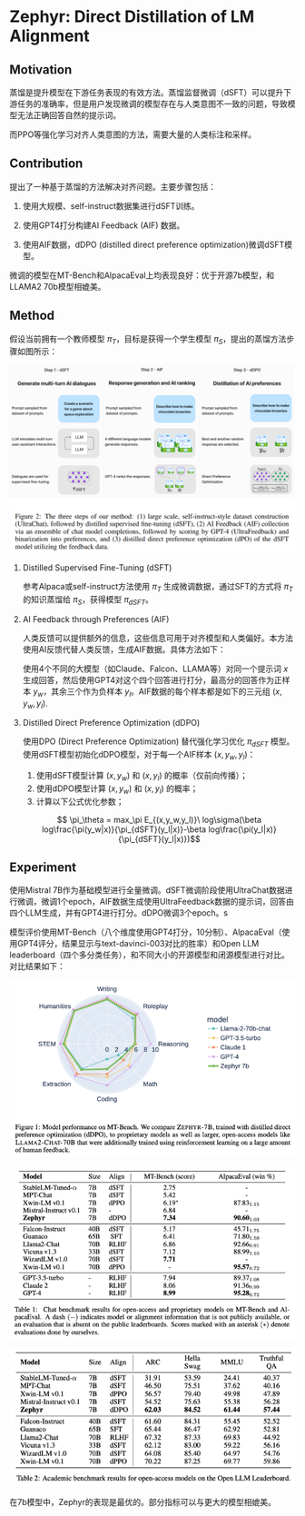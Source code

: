 # Zephyr: Direct Distillation of LM Alignment

## Motivation

蒸馏是提升模型在下游任务表现的有效方法。蒸馏监督微调（dSFT）可以提升下游任务的准确率，但是用户发现微调的模型存在与人类意图不一致的问题，导致模型无法正确回答自然的提示词。

而PPO等强化学习对齐人类意图的方法，需要大量的人类标注和采样。

## Contribution

提出了一种基于蒸馏的方法解决对齐问题。主要步骤包括：

1. 使用大规模、self-instruct数据集进行dSFT训练。

2. 使用GPT4打分构建AI Feedback (AIF) 数据。

3. 使用AIF数据，dDPO (distilled direct preference optimization)微调dSFT模型。

微调的模型在MT-Bench和AlpacaEval上均表现良好：优于开源7b模型，和LLAMA2 70b模型相媲美。

## Method

假设当前拥有一个教师模型 $\pi_T$，目标是获得一个学生模型 $\pi_S$，提出的蒸馏方法步骤如图所示：

![steps](./assets/zephyr_steps.png)

1. Distilled Supervised Fine-Tuning (dSFT)

   参考Alpaca或self-instruct方法使用 $\pi_T$ 生成微调数据，通过SFT的方式将 $\pi_T$ 的知识蒸馏给 $\pi_S$，获得模型 $\pi_{dSFT}$。

2. AI Feedback through Preferences (AIF)

   人类反馈可以提供额外的信息，这些信息可用于对齐模型和人类偏好。本方法使用AI反馈代替人类反馈，生成AIF数据。具体方法如下：

   使用4个不同的大模型（如Claude、Falcon、LLAMA等）对同一个提示词 $x$ 生成回答，然后使用GPT4对这个四个回答进行打分，最高分的回答作为正样本 $y_w$，其余三个作为负样本 $y_l$。AIF数据的每个样本都是如下的三元组 $(x, y_w, y_l)$.

3. Distilled Direct Preference Optimization (dDPO)

   使用DPO (Direct Preference Optimization) 替代强化学习优化 $\pi_{dSFT}$ 模型。使用dSFT模型初始化dDPO模型，对于每一个AIF样本 $(x, y_w, y_l)$：
   
   1. 使用dSFT模型计算 $(x, y_w)$ 和 $(x, y_l)$ 的概率（仅前向传播）；
   2. 使用dDPO模型计算 $(x, y_w)$ 和 $(x, y_l)$ 的概率；
   3. 计算以下公式优化参数；

   $$ \pi_\theta = max_\pi E_{(x,y_w,y_l)}\ log\sigma(\beta log\frac{\pi(y_w|x)}{\pi_{dSFT}(y_l|x)}-\beta log\frac{\pi(y_l|x)}{\pi_{dSFT}(y_l|x)})$$

## Experiment

使用Mistral 7B作为基础模型进行全量微调。dSFT微调阶段使用UltraChat数据进行微调，微调1个epoch，AIF数据生成使用UltraFeedback数据的提示词，回答由四个LLM生成，并有GPT4进行打分。dDPO微调3个epoch。s

模型评价使用MT-Bench（八个维度使用GPT4打分，10分制）、AlpacaEval（使用GPT4评分，结果显示与text-davinci-003对比的胜率）和Open LLM leaderboard（四个多分类任务），和不同大小的开源模型和闭源模型进行对比。对比结果如下：

![mtbench](./assets/zephyr_mtbench.png)

![results](./assets/zephyr_results.png)

![openllmleaderboard](./assets/zephyr_openllmleaderboard.png)
   
在7b模型中，Zephyr的表现是最优的。部分指标可以与更大的模型相媲美。